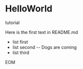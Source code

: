 # HelloWorld
tutorial

Here is the first text in README.md

* list first
* list second -- Dogs are coming
* list third

EOM
